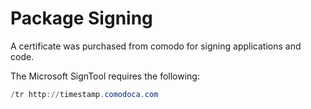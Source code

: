 # Package Signing

A certificate was purchased from comodo for signing applications and code.

The Microsoft SignTool requires the following:

```powershell
/tr http://timestamp.comodoca.com
```
